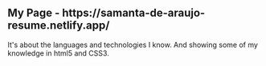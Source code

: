 <h2> My Page - https://samanta-de-araujo-resume.netlify.app/</h2>
<p>It's about the languages and technologies I know. And showing some of my knowledge in html5 and CSS3.</p>
<a href="#"><img scr="https://samanta-de-araujo-resume.netlify.app/images/samanta-araujo-resume-netlify-app-.jpg"/></a>
